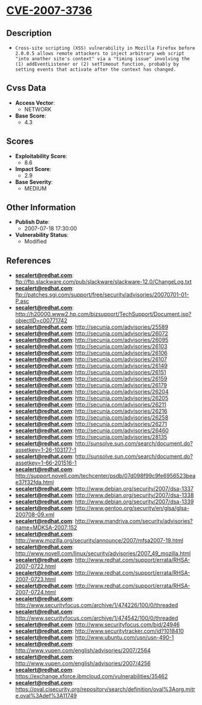 
# [CVE-2007-3736](ftp://ftp.slackware.com/pub/slackware/slackware-12.0/ChangeLog.txt)

## Description

- `Cross-site scripting (XSS) vulnerability in Mozilla Firefox before 2.0.0.5 allows remote attackers to inject arbitrary web script "into another site's context" via a "timing issue" involving the (1) addEventListener or (2) setTimeout function, probably by setting events that activate after the context has changed.`

## Cvss Data

- **Access Vector**:
  - NETWORK
- **Base Score**:
  - 4.3

## Scores

- **Exploitability Score**:
  - 8.6
- **Impact Score**:
  - 2.9
- **Base Severity**:
  - MEDIUM

## Other Information

- **Publish Date**:
  - 2007-07-18 17:30:00
- **Vulnerability Status**:
  - Modified

## References

- **secalert@redhat.com**: ftp://ftp.slackware.com/pub/slackware/slackware-12.0/ChangeLog.txt
- **secalert@redhat.com**: ftp://patches.sgi.com/support/free/security/advisories/20070701-01-P.asc
- **secalert@redhat.com**: http://h20000.www2.hp.com/bizsupport/TechSupport/Document.jsp?objectID=c00771742
- **secalert@redhat.com**: http://secunia.com/advisories/25589
- **secalert@redhat.com**: http://secunia.com/advisories/26072
- **secalert@redhat.com**: http://secunia.com/advisories/26095
- **secalert@redhat.com**: http://secunia.com/advisories/26103
- **secalert@redhat.com**: http://secunia.com/advisories/26106
- **secalert@redhat.com**: http://secunia.com/advisories/26107
- **secalert@redhat.com**: http://secunia.com/advisories/26149
- **secalert@redhat.com**: http://secunia.com/advisories/26151
- **secalert@redhat.com**: http://secunia.com/advisories/26159
- **secalert@redhat.com**: http://secunia.com/advisories/26179
- **secalert@redhat.com**: http://secunia.com/advisories/26204
- **secalert@redhat.com**: http://secunia.com/advisories/26205
- **secalert@redhat.com**: http://secunia.com/advisories/26211
- **secalert@redhat.com**: http://secunia.com/advisories/26216
- **secalert@redhat.com**: http://secunia.com/advisories/26258
- **secalert@redhat.com**: http://secunia.com/advisories/26271
- **secalert@redhat.com**: http://secunia.com/advisories/26460
- **secalert@redhat.com**: http://secunia.com/advisories/28135
- **secalert@redhat.com**: http://sunsolve.sun.com/search/document.do?assetkey=1-26-103177-1
- **secalert@redhat.com**: http://sunsolve.sun.com/search/document.do?assetkey=1-66-201516-1
- **secalert@redhat.com**: http://support.novell.com/techcenter/psdb/07d098f99c9fe6956523beae37f32fda.html
- **secalert@redhat.com**: http://www.debian.org/security/2007/dsa-1337
- **secalert@redhat.com**: http://www.debian.org/security/2007/dsa-1338
- **secalert@redhat.com**: http://www.debian.org/security/2007/dsa-1339
- **secalert@redhat.com**: http://www.gentoo.org/security/en/glsa/glsa-200708-09.xml
- **secalert@redhat.com**: http://www.mandriva.com/security/advisories?name=MDKSA-2007:152
- **secalert@redhat.com**: http://www.mozilla.org/security/announce/2007/mfsa2007-19.html
- **secalert@redhat.com**: http://www.novell.com/linux/security/advisories/2007_49_mozilla.html
- **secalert@redhat.com**: http://www.redhat.com/support/errata/RHSA-2007-0722.html
- **secalert@redhat.com**: http://www.redhat.com/support/errata/RHSA-2007-0723.html
- **secalert@redhat.com**: http://www.redhat.com/support/errata/RHSA-2007-0724.html
- **secalert@redhat.com**: http://www.securityfocus.com/archive/1/474226/100/0/threaded
- **secalert@redhat.com**: http://www.securityfocus.com/archive/1/474542/100/0/threaded
- **secalert@redhat.com**: http://www.securityfocus.com/bid/24946
- **secalert@redhat.com**: http://www.securitytracker.com/id?1018410
- **secalert@redhat.com**: http://www.ubuntu.com/usn/usn-490-1
- **secalert@redhat.com**: http://www.vupen.com/english/advisories/2007/2564
- **secalert@redhat.com**: http://www.vupen.com/english/advisories/2007/4256
- **secalert@redhat.com**: https://exchange.xforce.ibmcloud.com/vulnerabilities/35462
- **secalert@redhat.com**: https://oval.cisecurity.org/repository/search/definition/oval%3Aorg.mitre.oval%3Adef%3A11749
